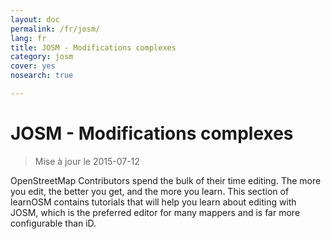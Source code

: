 ```yaml
---
layout: doc
permalink: /fr/josm/
lang: fr
title: JOSM - Modifications complexes
category: josm
cover: yes
nosearch: true

---
```


JOSM - Modifications complexes
================

> Mise à jour le 2015-07-12

OpenStreetMap Contributors spend the bulk of their time editing. The more you edit, the better you get, and the more you learn. This section of learnOSM contains tutorials that will help you learn about editing with JOSM, which is the preferred editor for many mappers and is far more configurable than iD.